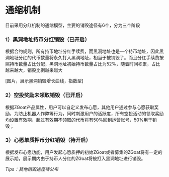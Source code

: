 # 通缩机制

目前采用分红机制的通缩模型，主要的销毁途径有6个，分为三个阶段

### 1）黑洞地址持币分红销毁（已开启）

根据合约规则，所有持币地址分红手续费，而黑洞地址也是一个持币地址，因此黑洞地址分红的代币数量将永久打入黑洞地址，相当于被销毁了。而且分红手续费按照持币数量占比分配，黑洞地址初始持币数量占比为52%，随着时间积累，占比越来越大，销毁比例越来越大

\[图片，展示黑洞销毁增长曲线，指数型\]



### 2）空投奖励未领取销毁（已开启）

根据ZGoat产品属性，用户可以自定义发布心愿，其他用户通过参与心愿获取奖励，为防止机器人作弊等行为，同时刺激用户的活跃度，所有空投活动的领取奖励均设置有效期，超过有效期不领取的代币将有50%回到运营账号，50%用于销毁；



### 3）心愿单质押币分红销毁（待开启）

根据发布心愿功能，用户发起心愿质押的初始ZGoat或者募集的ZGoat将有一定的展示期，展示期内由于持币人分红的ZGoat将被打入黑洞地址进行销毁。

_Tips：其他销毁途径待公布_

